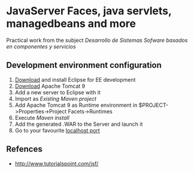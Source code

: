 # JavaServer Faces, java servlets, managedbeans and more

Practical work from the subject _Desarrollo de Sistemas Sofware basados en componentes y servicios_

## Development environment configuration

1. [Download](https://www.eclipse.org/downloads/) and install Eclipse for EE development
2. [Download](https://tomcat.apache.org/download-90.cgi) Apache Tomcat 9
3. Add a new server to Eclipse with it
4. Import as _Existing Maven project_
5. Add Apache Tomcat 9 as Runtime environment in $PROJECT->Properties->Project Facets->Runtimes
6. Execute _Maven install_
7. Add the generated .WAR to the Server and launch it
6. Go to your favourite [localhost port](localhost:8080/)

## Refences

* http://www.tutorialspoint.com/jsf/
